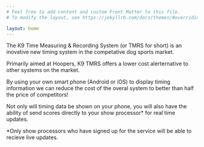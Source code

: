 ```yaml
---
# Feel free to add content and custom Front Matter to this file.
# To modify the layout, see https://jekyllrb.com/docs/themes/#overriding-theme-defaults

layout: home
---
```



The K9 Time Measuring & Recording System (or TMRS for short) is an inovative new timing system in the competative dog sports market.

Primarily aimed at Hoopers, K9 TMRS offers a lower cost alerternative to other systems on the market.

By using your own smart phone (Android or iOS) to display timing information we can reduce the cost of the overal system to better than half the price of competitors!

Not only will timing data be shown on your phone, you will also have the ability of send scores directly to your show processor* for real time updates.

*Only show processors who have signed up for the service will be able to recieve live updates.